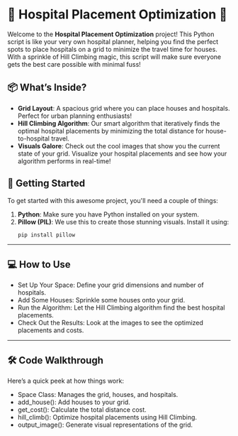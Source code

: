 # 🏥 **Hospital Placement Optimization** 🌟

Welcome to the **Hospital Placement Optimization** project! This Python script is like your very own hospital planner, helping you find the perfect spots to place hospitals on a grid to minimize the travel time for houses. With a sprinkle of Hill Climbing magic, this script will make sure everyone gets the best care possible with minimal fuss!

## 📦 **What’s Inside?**

- **Grid Layout**: A spacious grid where you can place houses and hospitals. Perfect for urban planning enthusiasts!
- **Hill Climbing Algorithm**: Our smart algorithm that iteratively finds the optimal hospital placements by minimizing the total distance for house-to-hospital travel.
- **Visuals Galore**: Check out the cool images that show you the current state of your grid. Visualize your hospital placements and see how your algorithm performs in real-time!

## 🚀 **Getting Started**

To get started with this awesome project, you'll need a couple of things:

1. **Python**: Make sure you have Python installed on your system.
2. **Pillow (PIL)**: We use this to create those stunning visuals. Install it using:
   ```bash
   pip install pillow
---

## 💻 **How to Use**

- Set Up Your Space: Define your grid dimensions and number of hospitals.
- Add Some Houses: Sprinkle some houses onto your grid.
- Run the Algorithm: Let the Hill Climbing algorithm find the best hospital placements.
- Check Out the Results: Look at the images to see the optimized placements and costs.

---

## 🛠️ **Code Walkthrough**

Here’s a quick peek at how things work:

- Space Class: Manages the grid, houses, and hospitals.
- add_house(): Add houses to your grid.
- get_cost(): Calculate the total distance cost.
- hill_climb(): Optimize hospital placements using Hill Climbing.
- output_image(): Generate visual representations of the grid.
